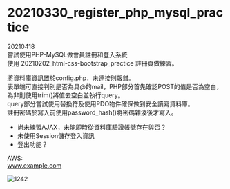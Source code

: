 # 20210330_register_php_mysql_practice

20210418 \
嘗試使用PHP-MySQL做會員註冊和登入系統 \
使用 20210202_html-css-bootstrap_practice 註冊頁做練習。

將資料庫資訊置於config.php，未連接則報錯。\
表單端可直接判別是否為具@的mail，PHP部分首先確認POST的值是否為空白，為非則使用trim()將值去空白並執行query。\
query部分嘗試使用替換符及使用PDO物件確保做到安全讀寫資料庫。\
註冊密碼於寫入前使用password_hash()將密碼雜湊後才寫入。


- 尚未練習AJAX，未能即時從資料庫驗證帳號存在與否？
- 未使用Session儲存登入資訊
- 登出功能？

AWS:\
www.example.com



![1242](https://user-images.githubusercontent.com/63532421/115153375-2b84b780-a0a8-11eb-818b-fb61304b7a7e.PNG)
